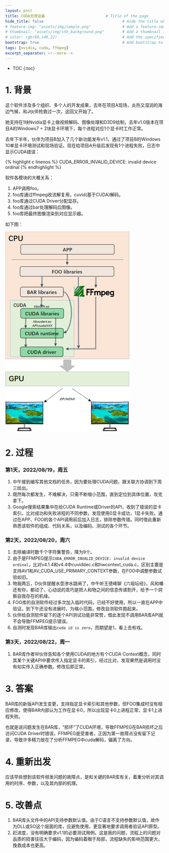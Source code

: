 ```yaml
---
layout: post
title: CUDA无效设备                           # Title of the page
hide_title: false                                   # Hide the title when displaying the post, but shown in lists of posts
# feature-img: "assets/img/sample.png"              # Add a feature-image to the post
# thumbnail: "assets/img/stb_background.png"        # Add a thumbnail image on blog view
# color: rgb(80,140,22)                             # Add the specified color as feature image, and change link colors in post
bootstrap: true                                     # Add bootstrap to the page
tags: [nvidia, cuda, ffmpeg]
excerpt_separator: <!--more-->
---
```


<!--more-->
* TOC
{:toc}

# 1. 背景

这个软件涉及多个组织、多个人的开发成果，去年在项目A现场，炎热又湿润的海边气候，和J伙伴抢救过一次，这回又开始了。

她支持在1块Nvidia显卡上做视频解码、图像处理和D3D9绘制，去年v1.0版本在项目A的Windows7 + 2块显卡环境下，每个进程对应1个显卡时工作正常。

去年下半年，伙伴为项目B加入了几个新功能发布v1.1，通过了项目B的Windows 10单显卡环境测试和现场验证。现在给项目A升级后发现有1个进程失败，日志中显示CUDA错误：

{% highlight c linenos %}
CUDA_ERROR_INVALID_DEVICE: invalid device ordinal
{% endhighlight %}

软件各模块的大概关系：

1. APP调用foo。
2. foo库通过ffmpeg收流解复用，cuvid(基于CUDA)解码。
3. foo库通过CUDA Driver分配显存。
4. foo库通过bar处理解码后图像。
5. foo库把最终图像渲染到对应显示器。

如下图：

![框架](/assets/img/post/2022-08-19-Cuda-invalid/architecture.png "框架")

# 2. 过程

### 第1天，2022/08/19，周五

1. 中午接到编写其他文档的任务，因为要处理CUDA问题，跟关联方协调到下周三给出。
2. 既然每次都发生，不难解决，只需不断缩小范围，直到定位到具体位置，攻克拿下。
3. Google搜索结果集中在给CUDA Runtime或Driver的API，收到了错误的显卡索引。比对成功和失败进程的不同参数，发现使用0显卡成功，1显卡失败。通过在APP、FOO的各个API调用前后加入日志，排除参数传错。同时借此重新熟悉该软件的组成、代码关系，以及编码、测试的各个环节。

### 第2天，2022/08/20，周六

1. 去除编译时数千个字符集警告，降为9个。
2. 由于是FFMPEG提示`CUDA_ERROR_INVALID_DEVICE: invalid device ordinal`，比对v4.1.4和v4.4中cuviddec.c和hwcontext_cuda.c，区别主要是支持AV1和AV_CUDA_USE_PRIMARY_CONTEXT参数，在FOO中调整参数试验如旧。
3. 物我两忘，D伙伴提醒水壶渗水跳闸了，中午听王德峰聊《六祖坛经》，风和幡还有你，都动了，心动说的乖巧是把人和物之间的信息传递割开，给予一个洞察自我存在的机缘。
4. FOO库的自测软件经过多次加入临时代码，已经不好使用，所以一直在APP中验证。到下午还没有进展时，为缩小范围，修改自测软件跑起来。
5. 伙伴给自测软件留下的逐个API测试功能非常赞，借此发现不调用BAR库API就不会导致FFMPEG提示错误。
6. 自测时发现BAR库输出`cuda id is zero`，而期望是1，看上去有戏。

### 第3天，2022/08/22，周一

1. BAR库作者W伙伴告知各个使用CUDA的地方有个CUDA Context概念，同时其某个关键API中要求传入指定显卡的索引，经过比对，发现果然是调用时没有如实传入正确参数。修改后即正常。

# 3. 答案

BAR库的新版API发生变更，支持指定显卡索引和其他参数，但FOO集成时没有相应修改，使得BAR内部认为工作在显卡0，所以出现显卡0上进程正常，显卡1上进程失败。

也就是说问题发生在BAR库，“损坏”了CUDA环境，导致FFMPEG在BAR损坏之后访问CUDA Driver时错误，FFMPEG是受害者，正因为第一故障点没有留下记录，导致许多精力放在了分析FFMPEG中cuda解码，偏离了方向。

# 4. 重新出发

应该早些想到该软件频发问题的故障点，是和关键的BAR库有关，着重分析对其调用的时序、参数，以及其内部的机理。

# 5. 改善点

1. BAR库头文件中的API支持参数默认值。由于C语言不支持参数默认值，故作为DLL或SO这个层面的库，应避免使用，更显著地要求调用者验证API原型。
2. 赶进度，没有明确要求v1.1的必要测试用例。这是我的问题，流程上的问题对品质的损害往往大于编码，因为编码着眼于局部，流程缺失的影响范围更大，挽救成本也更高。